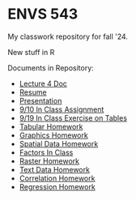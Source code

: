 # ENVS 543

My classwork repository for fall '24.

New stuff in R



Documents in Repository:

 - [Lecture 4 Doc](https://kyleighj.github.io/ENVS543/Lecture4Doc.html)
 - [Resume](https://kyleighj.github.io/ENVS543/Markdown/KyleighResume.html)
 - [Presentation](https://kyleighj.github.io/ENVS543/Markdown/KyleighPresentation1.html)
 - [9/10 In Class Assignment](https://kyleighj.github.io/ENVS543/Markdown/in-class_data_types.html)
 - [9/19 In Class Exercise on Tables](https://kyleighj.github.io/ENVS543/Markdown/in_class_9_19.html)
 - [Tabular Homework](https://kyleighj.github.io/ENVS543/Markdown/Tabular_Homework.html) 
 - [Graphics Homework](https://kyleighj.github.io/ENVS543/Markdown/Graphics_HW.html)
 - [Spatial Data Homework](https://kyleighj.github.io/ENVS543/Markdown/SpatialPointsAssignment.html)
 - [Factors In Class](https://kyleighj.github.io/ENVS543/Markdown/Factors_In_Class.html)
 - [Raster Homework](https://kyleighj.github.io/ENVS543/Markdown/rasterhw.html)
 - [Text Data Homework](https://kyleighj.github.io/ENVS543/Markdown/TextHW.html)
 - [Correlation Homework](https://kyleighj.github.io/ENVS543/Markdown/corrhw.html)
 - [Regression Homework](https://kyleighj.github.io/ENVS543/Markdown/regress_hw.html)